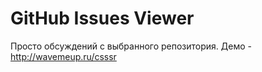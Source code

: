# GitHub Issues Viewer
Просто обсуждений с выбранного репозитория. 
Демо - http://wavemeup.ru/csssr
